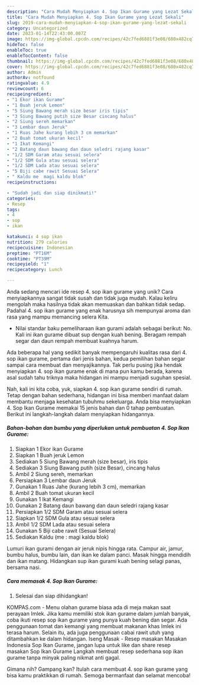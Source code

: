 ```yaml
---
description: "Cara Mudah Menyiapkan 4. Sop Ikan Gurame yang Lezat Sekali"
title: "Cara Mudah Menyiapkan 4. Sop Ikan Gurame yang Lezat Sekali"
slug: 2019-cara-mudah-menyiapkan-4-sop-ikan-gurame-yang-lezat-sekali
category: Uncategorized
date: 2023-01-14T22:43:00.007Z
image: https://img-global.cpcdn.com/recipes/42c7fed6881f3e08/680x482cq70/4-sop-ikan-gurame-foto-resep-utama.jpg
hideToc: false
enableToc: true
enableTocContent: false
thumbnail: https://img-global.cpcdn.com/recipes/42c7fed6881f3e08/680x482cq70/4-sop-ikan-gurame-foto-resep-utama.jpg
cover: https://img-global.cpcdn.com/recipes/42c7fed6881f3e08/680x482cq70/4-sop-ikan-gurame-foto-resep-utama.jpg
author: Admin
authorAv: notfound
ratingvalue: 4.9
reviewcount: 6
recipeingredient:
- "1 Ekor ikan Gurame"
- "1 Buah jeruk Lemon"
- "5 Siung Bawang merah size besar iris tipis"
- "3 Siung Bawang putih size Besar cincang halus"
- "2 Siung sereh memarkan"
- "3 Lembar daun Jeruk"
- "1 Ruas Jahe kurang lebih 3 cm memarkan"
- "2 Buah tomat ukuran kecil"
- "1 Ikat Kemangi"
- "2 Batang daun bawang dan daun seledri rajang kasar"
- "1/2 SDM Garam atau sesuai selera"
- "1/2 SDM Gula atau sesuai selera"
- "1/2 SDM Lada atau sesuai selera"
- "5 Biji cabe rawit Sesuai Selera"
- " Kaldu me  magi kaldu blok"
recipeinstructions:

- "Sudah jadi dan siap dinikmati!"
categories:
- Resep
tags:
- 4
- sop
- ikan

katakunci: 4 sop ikan 
nutrition: 279 calories
recipecuisine: Indonesian
preptime: "PT16M"
cooktime: "PT39M"
recipeyield: "1"
recipecategory: Lunch

---
```





Anda sedang mencari ide resep 4. sop ikan gurame yang unik? Cara menyiapkannya sangat tidak susah dan tidak juga mudah. Kalau keliru mengolah maka hasilnya tidak akan memuaskan dan bahkan tidak sedap. Padahal 4. sop ikan gurame yang enak harusnya sih mempunyai aroma dan rasa yang mampu memancing selera Kita.





- Nilai standar baku pemeliharaan ikan gurami adalah sebagai berikut: No. Kali ini ikan gurame dibuat sup dengan kuah bening. Beragam rempah segar dan daun rempah membuat kuahnya harum.

Ada beberapa hal yang sedikit banyak mempengaruhi kualitas rasa dari 4. sop ikan gurame, pertama dari jenis bahan, kedua pemilihan bahan segar sampai cara membuat dan menyajikannya. Tak perlu pusing jika hendak menyiapkan 4. sop ikan gurame enak di mana pun kamu berada, karena asal sudah tahu triknya maka hidangan ini mampu menjadi suguhan spesial.






Nah, kali ini kita coba, yuk, siapkan 4. sop ikan gurame sendiri di rumah. Tetap dengan bahan sederhana, hidangan ini bisa memberi manfaat dalam membantu menjaga kesehatan tubuhmu sekeluarga. Anda bisa menyiapkan 4. Sop Ikan Gurame memakai 15 jenis bahan dan 0 tahap pembuatan. Berikut ini langkah-langkah dalam menyiapkan hidangannya.

<!--inarticleads1-->

##### Bahan-bahan dan bumbu yang diperlukan untuk pembuatan 4. Sop Ikan Gurame:

1. Siapkan 1 Ekor ikan Gurame
1. Siapkan 1 Buah jeruk Lemon
1. Sediakan 5 Siung Bawang merah (size besar), iris tipis
1. Sediakan 3 Siung Bawang putih (size Besar), cincang halus
1. Ambil 2 Siung sereh, memarkan
1. Persiapkan 3 Lembar daun Jeruk
1. Gunakan 1 Ruas Jahe (kurang lebih 3 cm), memarkan
1. Ambil 2 Buah tomat ukuran kecil
1. Gunakan 1 Ikat Kemangi
1. Gunakan 2 Batang daun bawang dan daun seledri rajang kasar
1. Persiapkan 1/2 SDM Garam atau sesuai selera
1. Siapkan 1/2 SDM Gula atau sesuai selera
1. Ambil 1/2 SDM Lada atau sesuai selera
1. Gunakan 5 Biji cabe rawit (Sesuai Selera)
1. Sediakan  Kaldu (me : magi kaldu blok)


Lumuri ikan gurami dengan air jeruk nipis hingga rata. Campur air, jamur, bumbu halus, bumbu lain, dan ikan ke dalam panci. Masak hingga mendidih dan ikan matang. Hidangkan sup ikan gurami kuah bening selagi panas, bersama nasi. 

<!--inarticleads2-->

##### Cara memasak 4. Sop Ikan Gurame:


1. Selesai dan siap dihidangkan!

KOMPAS.com - Menu olahan gurame biasa ada di meja makan saat perayaan Imlek. Jika kamu memiliki stok ikan gurame dalam jumlah banyak, coba ikuti resep sop ikan gurame yang punya kuah bening dan segar. Ada penggunaan tomat dan kemangi yang membuat makanan khas Imlek ini terasa harum. Selain itu, ada juga penggunaan cabai rawit utuh yang ditambahkan ke dalam hidangan. Iseng Masak - Resep masakan Masakan Indonesia Sop Ikan Gurame, jangan lupa untuk like dan share resep masakan Sop Ikan Gurame Langkah membuat resep sederhana sop ikan gurame tanpa minyak paling nikmat anti gagal. 

Gimana nih? Gampang kan? Itulah cara membuat 4. sop ikan gurame yang bisa kamu praktikkan di rumah. Semoga bermanfaat dan selamat mencoba!
